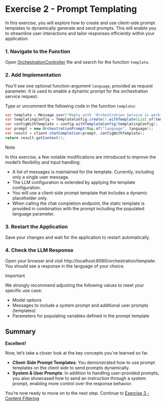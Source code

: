 # Exercise 2 - Prompt Templating

In this exercise, you will explore how to create and use client-side prompt templates to dynamically generate and send prompts. 
This will enable you to streamline user interactions and tailor responses efficiently within your application.

### 1. Navigate to the Function
Open [OrchestrationController](../app/src/main/java/org/demo/dsag/OrchestrationController.java) file and search for the function `template`.

### 2. Add Implementation

You'll see one optional function-argument `language`, provided as request parameter.
It is used to enable a dynamic prompt for the orchestration service request.

Type or uncomment the following code in the function `template`:

```java
var template = Message.user("Reply with 'Orchestration Service is working!' in {{?language}}");
var templatingConfig = TemplateConfig.create().withTemplate(List.of(template.createChatMessage()));
var configWithTemplate = config.withTemplateConfig(templatingConfig);
var prompt = new OrchestrationPrompt(Map.of("language", language));
var result = client.chatCompletion(prompt, configWithTemplate);
return result.getContent();
```

> [!NOTE]
> In this exercise, a few notable modifications are introduced to improve the model’s flexibility and input handling:
> - A list of messages is maintained for the template. Currently, including only a single user message.
> - The LLM configuration is extended by applying the template configuration.
> - You will use a client-side prompt template that includes a dynamic placeholder only.
> - When calling the chat completion endpoint, the static template is provided in combination with the prompt including the populated language parameter.

### 3. Restart the Application
Save your changes and wait for the application to restart automatically.

### 4. Check the LLM Response
Open your browser and visit http://localhost:8080/orchestration/template. 
You should see a response in the language of your choice.

> [!IMPORTANT]
> We strongly recommend adjusting the following values to meet your specific use case:
> - Model options
> - Messages to include a system prompt and additional user prompts (templates)
> - Parameters for populating variables defined in the prompt template

## Summary

**Excellent!**

Now, let’s take a closer look at the key concepts you’ve learned so far.
- **Client-Side Prompt Templates**: You demonstrated how to use prompt templates on the client side to send prompts dynamically.
- **System & User Prompts**: In addition to handling user-provided prompts, you also showcased how to send an instruction through a system prompt, enabling more control over the response behavior.

You’re now ready to move on to the next step.
Continue to [Exercise 3 - Content Filtering](../ex3/README.md)
